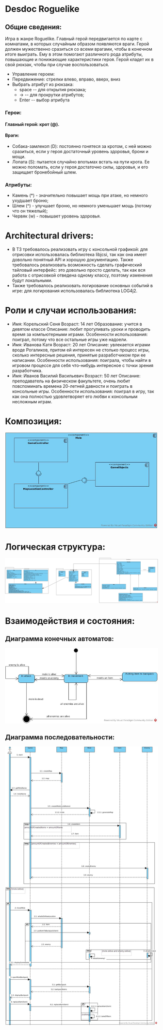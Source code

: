 ﻿# Desdoc Roguelike
## Общие сведения:
Игра в жанре Roguelike. Главный герой передвигается по карте с комнатами, в которых случайным образом появляются враги. Герой должен мужественно сразиться со всеми врагами, чтобы в конечном итоге выиграть. Ему в этом помогают различного рода атрибуты, повышающие и понижающие характеристики героя. Герой кладет их в свой рюкзак, чтобы при случае воспользоваться. 

+ Управление героем:
+ Передвижение: стрелки влево, вправо, вверх, вниз
+ Выбрать атрибут из рюкзака: 
  + space -- для открытия рюкзака;
  + -> -- для прокрутки атрибутов;
  +  Enter -- выбор атрибута

### Герои:
#### Главный герой: крот (@).
#### Враги:
+ Собака-замлекоп (D): постоянно гонятеся за кротом, с ней можно сразиться, если у героя  достаточный уровень здоровья, брони и мощи.
+ Лопата (S): пытается случайно впотьмах встать на пути крота. Ее можно поломать, если у героя достаточно силы, здоровья, и его защищает бронебойный шлем.

### Атрибуты:

+ Камень (*) - значительно повышает мощь при атаке, но немного ухудшает броню;
+ Шлем (^) - улучшает броню, но немного уменьшает мощь (потому что он тяжелый);
+ Червяк (w) - повышает уровень здоровья.


 
# Architectural drivers:
+ В ТЗ требовалось реализовать игру с консольной графикой: для отрисовки использовалась библиотека libjcsi, так как она имеет довольно понятный API и хорошую документацию. Также требовалось реализовать возможность сделать графический тайловый интерфейс: это довольно просто сделать, так как вся работа с отрисовкой отведена одному классу, поэтому изменения будут  локальными.
+ Также требовалось реализовать логирование основных событий в игре: для логирования использовалась библиотека LOG4j2.
# Роли и случаи использования:
+ Имя: Корельский Сеня
   Возраст: 14 лет
   Образование: учится в девятом классе
   Описание: любит прогуливать уроки и проводить время за компьютерными играми.
   Особенности использования: поиграл, потому что все остальные игры уже 	надоели.
+ Имя: Иванова Катя
   Возраст: 20 лет
   Описание: увлекается играми вроде Рогаликов, притом ей интересен не столько 	процесс игры, сколько интересные решения, принятые разработчиком при ее написании.
   Особенности использования: поиграла, чтобы найти в игровом процессе для себя что-нибудь интересное с точки зрения разработчика.  
+ Имя: Иванов Василий Васильевич
   Возраст: 50 лет
   Описание: преподаватель на физическом факультете, очень любит повспоминать 	времена 20-летней давности и поиграть в консольные игры.
   Особенности использования: поиграл в игру, так как она полностью 	удовлетворяет его любви к консольным несложным играм.
   



# Композиция:
![Component diagram](https://github.com/angelikamukhina/SDHomeTasks/blob/desdoc/Desdoc/ComponentDiagram.jpg)

# Логическая структура:
![Class diagram](https://github.com/angelikamukhina/SDHomeTasks/blob/desdoc/Desdoc/ClassDiagram.jpg)

# Взаимодействия и состояния:
## Диаграмма конечных автоматов:
![DFA diagram](https://github.com/angelikamukhina/SDHomeTasks/blob/desdoc/Desdoc/DFADiagram.jpg)
## Диаграмма последовательности:
![Sequence diagram](https://github.com/angelikamukhina/SDHomeTasks/blob/desdoc/Desdoc/sequenceDiagram.jpg)
